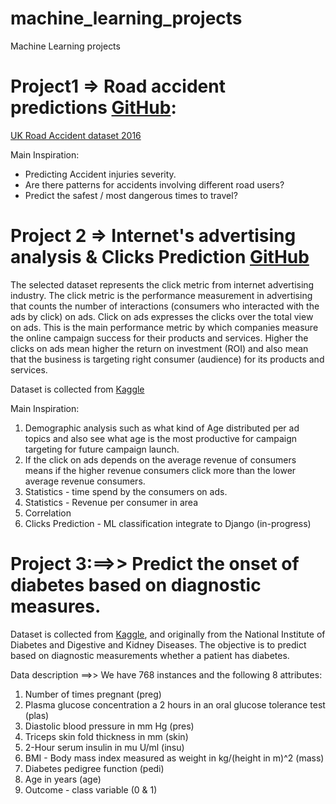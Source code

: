 # machine_learning_projects
Machine Learning projects 

# Project1 => Road accident predictions [GitHub](https://github.com/skmisht/machine_learning_projects/blob/9011388f206f9f7479b3cfdf268cd5a0af6979f0/UK_RoadAccidents_preidctions/uk_road_accident_prediction.ipynb): 
[UK Road Accident dataset 2016](https://www.kaggle.com/bluehorseshoe/uk-2016-road-safety-data)

Main Inspiration:
- Predicting Accident injuries severity.
- Are there patterns for accidents involving different road users?
- Predict the safest / most dangerous times to travel?



# Project 2 => Internet's advertising analysis & Clicks Prediction [GitHub](https://github.com/skmisht/machine_learning_projects/blob/e52be7ddf138c08f30b7c889374c69061449701e/advertising_analysis/AdvertsingMain.ipynb)
The selected dataset represents the click metric from internet advertising industry. The click metric is the performance measurement in advertising that counts the number of interactions (consumers who interacted with the ads by click) on ads. Click on ads expresses the clicks over the total view on ads. This is the main performance metric by which companies measure the online campaign success for their products and services. Higher the clicks on ads mean higher the return on investment (ROI) and also mean that the business is targeting right consumer (audience) for its products and services.

Dataset is collected from [Kaggle](https://www.kaggle.com/fayomi/advertising)
      
Main Inspiration:
1) Demographic analysis such as what kind of Age distributed per ad topics and also see what age is the most productive for campaign targeting for future campaign launch.
2) If the click on ads depends on the average revenue of consumers means if the higher revenue consumers click more than the lower average revenue consumers.
3) Statistics - time spend by the consumers on ads. 
4) Statistics - Revenue per consumer in area
5) Correlation 
6) Clicks Prediction - ML classification integrate to Django  (in-progress)


# Project 3:==>> Predict the onset of diabetes based on diagnostic measures.
Dataset is collected from [Kaggle](https://www.kaggle.com/uciml/pima-indians-diabetes-database), and originally from the National Institute of Diabetes and Digestive and Kidney Diseases. The objective is to predict based on diagnostic measurements whether a patient has diabetes.

Data description ==>> We have 768 instances and the following 8 attributes:
1) Number of times pregnant (preg)
2) Plasma glucose concentration a 2 hours in an oral glucose tolerance test (plas)
3) Diastolic blood pressure in mm Hg (pres)
4) Triceps skin fold thickness in mm (skin)
5) 2-Hour serum insulin in mu U/ml (insu)
6) BMI - Body mass index measured as weight in kg/(height in m)^2 (mass)
7) Diabetes pedigree function (pedi)
8) Age in years (age)
9) Outcome - class variable (0 & 1) 
